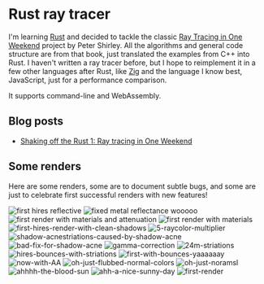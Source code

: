# Rust ray tracer

I'm learning [Rust](https://www.rust-lang.org/) and decided to tackle the classic [Ray Tracing in One Weekend](https://raytracing.github.io/) project by Peter Shirley.  All the algorithms and general code structure are from that book, just translated the examples from C++ into Rust.  I haven't written a ray tracer before, but I hope to reimplement it in a few other languages after Rust, like [Zig](https://ziglang.org/) and the language I know best, JavaScript, just for a performance comparison.

It supports command-line and WebAssembly.

## Blog posts

 - [Shaking off the Rust 1: Ray tracing in One Weekend](https://clayto.com/2021/02/shaking-off-the-rust-1-ray-tracing-in-one-weekend/)

## Some renders

Here are some renders, some are to document subtle bugs, and some are just to celebrate first successful renders with new features!


![first hires reflective](renders/raytrace-1615001082.58049436s.first-hires-reflective.jpg)
![fixed metal reflectance wooooo](renders/raytrace-1614999320.758953735s.fixed-metal-reflectance-wooooo.jpg)
![first render with materials and attenuation](renders/raytrace-1614997695.127485347s.first-render-with-materials-and-attenuation.jpg)
![first render with materials](renders/raytrace-1614997198.513695391s.first-render-with-materials.jpg)
![first-hires-render-with-clean-shadows](renders/raytrace-1614011092.297087907s.first-hires-render-with-clean-shadows.png)
![5-raycolor-multiplier](renders/raytrace-1614010469.65369906s.found-missing-0.5-raycolor-multiplier.png)
![shadow-acnestriations-caused-by-shadow-acne](renders/raytrace-1614010364.320713325s.shadow-acnestriations-caused-by-shadow-acne.png)
![bad-fix-for-shadow-acne](renders/raytrace-1613672941.092348252s.bad-fix-for-shadow-acne.jpg)
![gamma-correction](renders/raytrace-1613672318.912683239s.gamma-correction.jpg)
![24m-striations](renders/raytrace-1613668468.833009814s.24m-striations.jpg)
![hires-bounces-with-striations](renders/raytrace-1613664127.18419605s.hires-bounces-with-striations.jpg)
![first-with-bounces-yaaaaaay](renders/raytrace-1613660537.637976283s.first-with-bounces-yaaaaaay.jpg)
![now-with-AA](renders/raytrace-1613423760.281383766s.now-with-AA.png)
![oh-just-flubbed-normal-colors](renders/raytrace-1613236717.883664395s.oh-just-flubbed-normal-colors.png)
![oh-just-noramsl](renders/raytrace-1613156168.617724519s.oh-just-noramsl.png)
![ahhhh-the-blood-sun](renders/raytrace-1613154936.045811774s.ahhhh-the-blood-sun.png)
![ahh-a-nice-sunny-day](renders/raytrace-1613153282.619191059s.ahh-a-nice-sunny-day.png)
![first-render](renders/raytrace-1612814365.15628162s.first-render.png)
